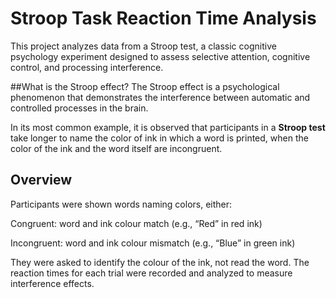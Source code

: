 # Stroop Task Reaction Time Analysis
This project analyzes data from a Stroop test, a classic cognitive psychology experiment designed to assess selective attention, cognitive control, and processing interference.

##What is the Stroop effect?
The Stroop effect is a psychological phenomenon that demonstrates the interference between automatic and controlled processes in the brain.

In its most common example, it is observed that participants in a **Stroop test** take longer to name the color of ink in which a word is printed, when the color of the ink and the word itself are incongruent.

## Overview
Participants were shown words naming colors, either:

Congruent: word and ink colour match (e.g., “Red” in red ink)

Incongruent: word and ink colour mismatch (e.g., “Blue” in green ink)

They were asked to identify the colour of the ink, not read the word. The reaction times for each trial were recorded and analyzed to measure interference effects.
